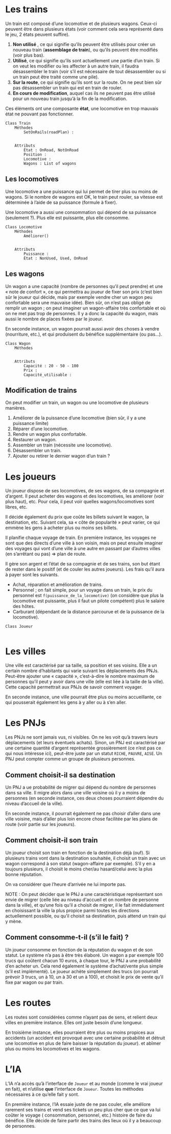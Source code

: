 # Les trains

Un train est composé d’une locomotive et de plusieurs wagons. Ceux-ci peuvent 
être dans plusieurs états (voir comment cela sera représenté dans le jeu, 2 états 
peuvent suffire).

1. **Non utilisé** , ce qui signifie qu’ils peuvent être utilisés pour créer un 
nouveau train (**assemblage de train**), ou qu’ils peuvent être modifiés 
(voir plus bas).
2. **Utilisé**, ce qui signifie qu’ils sont actuellement une partie d’un train.
Si on veut les modifier ou les affecter à un autre train, il faudra désassembler
le train (voir s’il est nécessaire de tout désassembler ou si un train peut être
traité comme une pile).
3. **Sur la route**, ce qui signifie qu’ils sont sur la route. On ne peut bien 
sûr pas désassembler un train qui est en train de rouler.
4. **En cours de modification**,  auquel cas ils ne peuvent pas être utilisé
pour un nouveau train jusqu’à la fin de la modification.

Ces éléments ont une composante **état**, une locomotive en trop mauvais état ne 
pouvant pas fonctionner.

```
Class Train
    Méthodes
        SetOnRails(roadPlan) : 
        
    
    Attributs
        État : OnRoad, NotOnRoad
        Position : 
        Locomotive : 
        Wagons : List of wagons
```

## Les locomotives

Une locomotive a une puissance qui lui permet de tirer plus ou moins de wagons.
Si le nombre de wagons est OK, le train peut rouler, sa vitesse est déterminée 
à l’aide de sa puissance (formule à fixer).

Une locomotive a aussi une consommation qui dépend de sa puissance (seulement ?).
Plus elle est puissante, plus elle consomme.

```
Class Locomotive
    Méthodes
        Améliorer()
        
        
    Attributs
        Puissance :
        État : NonUsed, Used, OnRoad
```

## Les wagons

Un wagon a une capacité (nombre de personnes qu’il peut prendre) et une « note
de confort », ce qui permettra au joueur de fixer son prix (c’est bien sûr le 
joueur qui décide, mais par exemple vendre cher un wagon peu confortable sera 
une mauvaise idée). Bien sûr, on n’est pas obligé de remplir un wagon ; on peut
imaginer un wagon-affaire très confortable et où on ne met pas trop de personnes.
Il y a donc la capacité du wagon, mais aussi le nombre de places fixées par le
joueur.

En seconde instance, un wagon pourrait aussi avoir des choses à vendre 
(nourriture, etc.), et qui produisent du bénéfice supplémentaire (ou pas...).

```
Class Wagon
    Méthodes
        
    
    Attributs
        Capacité : 20 - 50 - 100
        Prix : 
        Capacité_utilisable :
``` 

## Modification de trains

On peut modifier un train, un wagon ou une locomotive de plusieurs manières.

1. Améliorer de la puissance d’une locomotive (bien sûr, il y a une puissance
limite)
2. Réparer d’une locomotive.
3. Rendre un wagon plus confortable.
4. Restaurer un wagon.
5. Assembler un train (nécessite une locomotive).
6. Désassembler un train.
7. Ajouter ou retirer le dernier wagon d’un train ?

# Les joueurs

Un joueur dispose de ses locomotives, de ses wagons, de sa compagnie et d’argent.
Il peut acheter des wagons et des locomotives, les améliorer (voir plus haut), etc.
Pour cela, il peut voir quelles wagons/locomotives sont libres, etc. 

Il décide également du prix que coûte les billets suivant le wagon, la destination,
etc. Suivant cela, sa « côte de popularité » peut varier, ce qui emmène les gens à 
acheter plus ou moins ses billets.

Il planifie chaque voyage de train. En première instance, les voyages ne sont 
que des directs d’une ville à son voisin, mais on peut ensuite imaginer
des voyages qui vont d’une ville à une autre en passant par d’autres villes (en 
s’arrêtant ou pas) => plan de route.

Il gère son argent et l’état de sa compagnie et de ses trains, son but étant 
de rester dans le positif (et de couler les autres joueurs). Les frais qu’il aura à payer sont les suivants.

- Achat, réparation et amélioration de trains.
- Personnel ; on fait simple, pour un voyage dans un train, le prix du personnel
est `f(puissance_de_la_locomotive)` (on considère que plus la locomotive est puissante, 
plus il faut un pilote compétent) plus le salaire des hôtes.
- Carburant (dépendant de la distance parcourue et de la puissance de la locomotive).

```
Class Joueur


```

# Les villes

Une ville est caractérisé par sa taille, sa position et ses voisins. Elle a un 
certain nombre d’habitants qui varie suivant les déplacements des PNJs. Peut-être
ajouter une « capacité », c’est-à-dire le nombre maximum de personnes qu’il peut 
y avoir dans une ville (elle est liée à la taille de la ville). Cette capacité 
permettrait aux PNJs de savoir comment voyager. 

En seconde instance, une ville pourrait être plus ou moins accueillante, ce qui 
pousserait également les gens à y aller ou à s’en aller. 

# Les PNJs

Les PNJs ne sont jamais vus, ni visibles. On ne les voit qu’à travers leurs déplacements
(et leurs éventuels achats). Sinon, un PNJ est caractérisé par une certaine 
quantité d’argent représentée grossièrement (ce n’est pas ce qui nous intéresse ici),
peut-être juste par un statut `RICHE`, `PAUVRE`, `AISÉ`.
Un PNJ peut compter comme un groupe de plusieurs personnes.

## Comment choisit-il sa destination

Un PNJ a ue probabilité de migrer qui dépend du nombre de personnes dans sa ville.
Il migre alors dans une ville voisine où il y a moins de personnes (en seconde 
instance, ces deux choses pourraient dépendre du niveau d’accueil de la ville).

En seconde instance, il pourrait également ne pas choisir d’aller dans une ville 
voisine, mais d’aller plus loin encore chose facilitée par les plans de route
(voir partie sur les joueurs).

## Comment choisit-il son train

Un joueur choisit son train en fonction de la destination déjà (ouf). Si plusieurs
trains vont dans la destination souhaitée, il choisit un train avec un wagon 
correspond à son statut (wagon-affaire par exemple). S’il y en a toujours plusieurs,
il choisit le moins cher/au hasard/celui avec la plus bonne réputation.

On va considérer que l’heure d’arrivée ne lui importe pas. 
 
NOTE : On peut décider que le PNJ a une caractéristique représentant son envie
de migrer (celle liée au niveau d'accueil et on nombre de personne dans la ville),
et qu’une fois qu’il a choisit de migrer, il le fait immédiatement en choisissant 
la ville la plus propice parmi toutes les directions actuellement possible, ou qu’il 
choisit sa destination, puis attend un train qui y mène.

## Comment consomme-t-il (s’il le fait) ?

Un joueur consomme en fonction de la réputation du wagon et de son statut. Le système 
n’a pas à être très élaboré. Un wagon a par exemple 100 trucs qui coûtent chacun 
10 euros, à chaque tour, le PNJ a une probabilité d’en acheter un. Cela rend également
le système d’achat/vente plus simple (s’il est implémenté). Le joueur achète simplement
des trucs (on pourrait prévoir 3 trucs, un à 10, un à 30 et un à 100), et choisit 
le prix de vente qu’il fixe par wagon ou par train.  

# Les routes

Les routes sont considérées comme n’ayant pas de sens, et relient deux villes en 
première instance. Elles ont juste besoin d’une longueur.

En troisième instance, elles pourraient être plus ou moins propices aux accidents
(un accident est provoqué avec une certaine probabilité et détruit une locomotive 
en plus de faire baisser la réputation du joueur).
et abîmer plus ou moins les locomotives et les wagons.

# L’IA

L’IA n’a accès qu’à l’interface de `Joueur` et au monde (comme le vrai joueur en fait),
et n’utilise **que** l’interface de `Joueur`. Toutes les méthodes nécessaires à 
ce qu’elle fait y sont.

En première instance, l’IA essaie juste de ne pas couler, elle améliore rarement ses
trains et vend ses tickets un peu plus cher que ce que va lui coûter le voyage (
consommation, personnel, etc.) histoire de faire du bénéfice. Elle décide de faire
partir des trains des lieux où il y a beaucoup de personnes. 
 
